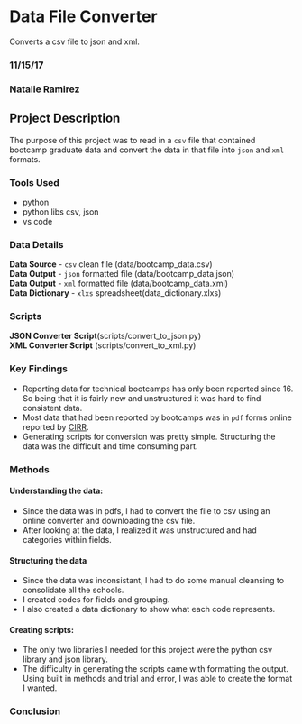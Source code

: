 # Data File Converter
Converts a csv file to json and xml.

### 11/15/17

### Natalie Ramirez

## Project Description
The purpose of this project was to read in a `csv` file that contained bootcamp graduate data and convert the data in that file into `json` and `xml` formats.

### Tools Used
- python
- python libs csv, json
- vs code

### Data Details
**Data Source** - `csv` clean file (data/bootcamp_data.csv)<br/>
**Data Output** - `json` formatted file (data/bootcamp_data.json)<br/>
**Data Output** - `xml` formatted file (data/bootcamp_data.xml)<br />
**Data Dictionary** - `xlxs` spreadsheet(data_dictionary.xlxs)

### Scripts
**JSON Converter Script**(scripts/convert_to_json.py)<br />
**XML Converter Script** (scripts/convert_to_xml.py)<br />

### Key Findings
- Reporting data for technical bootcamps has only been reported since 16. So being that it is fairly new and unstructured it was hard to find consistent data.
- Most data that had been reported by bootcamps was in `pdf` forms online reported by [CIRR](https://cirr.org/data). 
- Generating scripts for conversion was pretty simple. Structuring the data was the difficult and time consuming part.

### Methods
#### Understanding the data:
- Since the data was in pdfs, I had to convert the file to csv using an online converter and downloading the csv file.
- After looking at the data, I realized it was unstructured and had categories within fields.

#### Structuring the data
- Since the data was inconsistant, I had to do some manual cleansing to consolidate all the schools.
- I created codes for fields and grouping.
- I also created a data dictionary to show what each code represents.

#### Creating scripts:
- The only two libraries I needed for this project were the python csv library and json library.
- The difficulty in generating the scripts came with formatting the output. Using built in methods and trial and error, I was able to create the format I wanted.

### Conclusion









